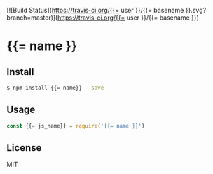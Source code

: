 [![Build Status](https://travis-ci.org/{{= user }}/{{= basename }}.svg?branch=master)](https://travis-ci.org/{{= user }}/{{= basename }})
<!-- optional appveyor tst
[![Windows Build Status](https://ci.appveyor.com/api/projects/status/github/{{= user }}/{{= basename }}?branch=master&svg=true)](https://ci.appveyor.com/project/{{= user }}/{{= basename }})
-->
<!-- optional npm version
[![NPM version](https://badge.fury.io/js/{{= name }}.svg)](http://badge.fury.io/js/{{= name }})
-->
<!-- optional npm downloads
[![npm module downloads per month](http://img.shields.io/npm/dm/{{= name }}.svg)](https://www.npmjs.org/package/{{= name }})
-->
<!-- optional dependency status
[![Dependency Status](https://david-dm.org/{{= user }}/{{= basename }}.svg)](https://david-dm.org/{{= user }}/{{= basename }})
-->

# {{= name }}

<!-- description -->

## Install

```sh
$ npm install {{= name}} --save
```

## Usage

```js
const {{= js_name}} = require('{{= name }}')
```

## License

MIT
